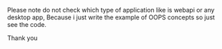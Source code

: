 Please note do not check which type of application like is webapi or any desktop app, Because i just write the example of OOPS concepts so just see the code.

Thank you
